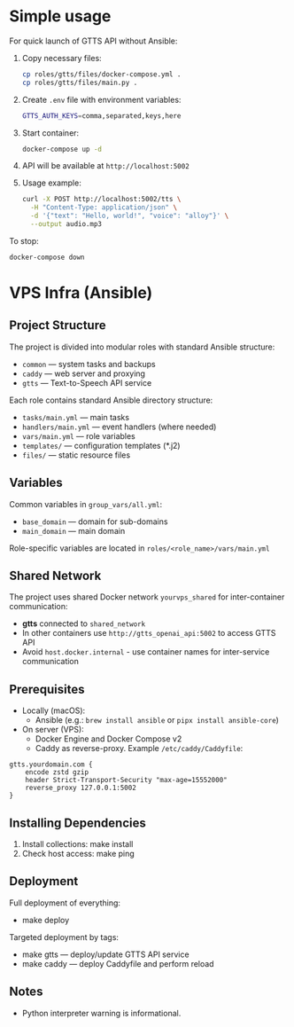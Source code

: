 # Simple usage

For quick launch of GTTS API without Ansible:

1. Copy necessary files:
   ```bash
   cp roles/gtts/files/docker-compose.yml .
   cp roles/gtts/files/main.py .
   ```

2. Create `.env` file with environment variables:
   ```bash
   GTTS_AUTH_KEYS=comma,separated,keys,here
   ```

3. Start container:
   ```bash
   docker-compose up -d
   ```

4. API will be available at `http://localhost:5002`

5. Usage example:
   ```bash
   curl -X POST http://localhost:5002/tts \
     -H "Content-Type: application/json" \
     -d '{"text": "Hello, world!", "voice": "alloy"}' \
     --output audio.mp3
   ```

To stop:
```bash
docker-compose down
```

# VPS Infra (Ansible)

## Project Structure
The project is divided into modular roles with standard Ansible structure:
- `common` — system tasks and backups
- `caddy` — web server and proxying
- `gtts` — Text-to-Speech API service

Each role contains standard Ansible directory structure:
- `tasks/main.yml` — main tasks
- `handlers/main.yml` — event handlers (where needed)
- `vars/main.yml` — role variables
- `templates/` — configuration templates (*.j2)
- `files/` — static resource files

## Variables
Common variables in `group_vars/all.yml`:
- `base_domain` — domain for sub-domains
- `main_domain` — main domain

Role-specific variables are located in `roles/<role_name>/vars/main.yml`

## Shared Network
The project uses shared Docker network `yourvps_shared` for inter-container communication:
- **gtts** connected to `shared_network`
- In other containers use `http://gtts_openai_api:5002` to access GTTS API
- Avoid `host.docker.internal` - use container names for inter-service communication

## Prerequisites
- Locally (macOS):
  - Ansible (e.g.: `brew install ansible` or `pipx install ansible-core`)
- On server (VPS):
  - Docker Engine and Docker Compose v2
  - Caddy as reverse-proxy. Example `/etc/caddy/Caddyfile`:
```
gtts.yourdomain.com {
    encode zstd gzip
    header Strict-Transport-Security "max-age=15552000"
    reverse_proxy 127.0.0.1:5002
}
```

## Installing Dependencies
1) Install collections:
   make install
2) Check host access:
   make ping

## Deployment
Full deployment of everything:
- make deploy

Targeted deployment by tags:
- make gtts — deploy/update GTTS API service
- make caddy — deploy Caddyfile and perform reload

## Notes
- Python interpreter warning is informational.
